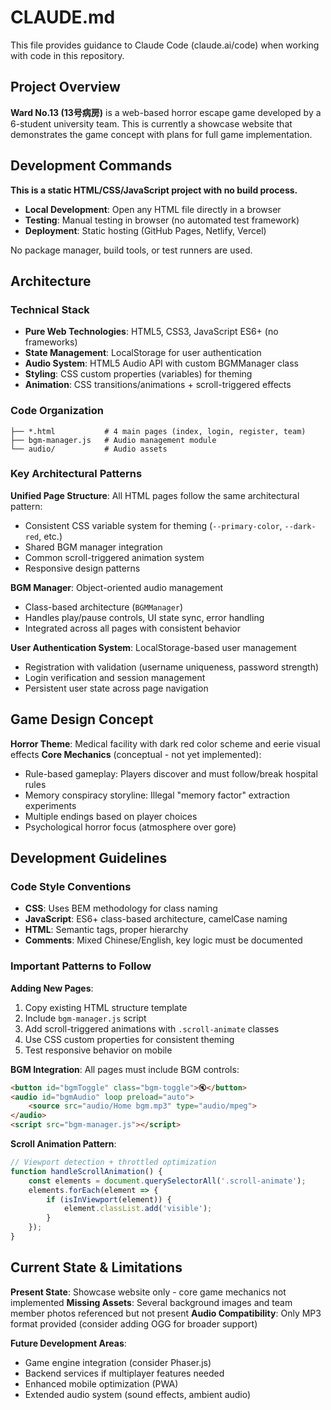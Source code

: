 # CLAUDE.md

This file provides guidance to Claude Code (claude.ai/code) when working with code in this repository.

## Project Overview

**Ward No.13 (13号病房)** is a web-based horror escape game developed by a 6-student university team. This is currently a showcase website that demonstrates the game concept with plans for full game implementation.

## Development Commands

**This is a static HTML/CSS/JavaScript project with no build process.**

- **Local Development**: Open any HTML file directly in a browser
- **Testing**: Manual testing in browser (no automated test framework)
- **Deployment**: Static hosting (GitHub Pages, Netlify, Vercel)

No package manager, build tools, or test runners are used.

## Architecture

### Technical Stack
- **Pure Web Technologies**: HTML5, CSS3, JavaScript ES6+ (no frameworks)
- **State Management**: LocalStorage for user authentication
- **Audio System**: HTML5 Audio API with custom BGMManager class
- **Styling**: CSS custom properties (variables) for theming
- **Animation**: CSS transitions/animations + scroll-triggered effects

### Code Organization
```
├── *.html           # 4 main pages (index, login, register, team)
├── bgm-manager.js   # Audio management module  
└── audio/           # Audio assets
```

### Key Architectural Patterns

**Unified Page Structure**: All HTML pages follow the same architectural pattern:
- Consistent CSS variable system for theming (`--primary-color`, `--dark-red`, etc.)
- Shared BGM manager integration
- Common scroll-triggered animation system
- Responsive design patterns

**BGM Manager**: Object-oriented audio management
- Class-based architecture (`BGMManager`)
- Handles play/pause controls, UI state sync, error handling
- Integrated across all pages with consistent behavior

**User Authentication System**: LocalStorage-based user management
- Registration with validation (username uniqueness, password strength)
- Login verification and session management
- Persistent user state across page navigation

## Game Design Concept

**Horror Theme**: Medical facility with dark red color scheme and eerie visual effects
**Core Mechanics** (conceptual - not yet implemented):
- Rule-based gameplay: Players discover and must follow/break hospital rules
- Memory conspiracy storyline: Illegal "memory factor" extraction experiments
- Multiple endings based on player choices
- Psychological horror focus (atmosphere over gore)

## Development Guidelines

### Code Style Conventions
- **CSS**: Uses BEM methodology for class naming
- **JavaScript**: ES6+ class-based architecture, camelCase naming
- **HTML**: Semantic tags, proper hierarchy
- **Comments**: Mixed Chinese/English, key logic must be documented

### Important Patterns to Follow

**Adding New Pages**:
1. Copy existing HTML structure template
2. Include `bgm-manager.js` script
3. Add scroll-triggered animations with `.scroll-animate` classes
4. Use CSS custom properties for consistent theming
5. Test responsive behavior on mobile

**BGM Integration**:
All pages must include BGM controls:
```html
<button id="bgmToggle" class="bgm-toggle">🔇</button>
<audio id="bgmAudio" loop preload="auto">
    <source src="audio/Home bgm.mp3" type="audio/mpeg">
</audio>
<script src="bgm-manager.js"></script>
```

**Scroll Animation Pattern**:
```javascript
// Viewport detection + throttled optimization
function handleScrollAnimation() {
    const elements = document.querySelectorAll('.scroll-animate');
    elements.forEach(element => {
        if (isInViewport(element)) {
            element.classList.add('visible');
        }
    });
}
```

## Current State & Limitations

**Present State**: Showcase website only - core game mechanics not implemented
**Missing Assets**: Several background images and team member photos referenced but not present
**Audio Compatibility**: Only MP3 format provided (consider adding OGG for broader support)

**Future Development Areas**:
- Game engine integration (consider Phaser.js)
- Backend services if multiplayer features needed
- Enhanced mobile optimization (PWA)
- Extended audio system (sound effects, ambient audio)